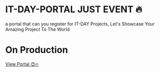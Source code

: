 # IT-DAY-PORTAL JUST EVENT 🔥
a portal that can you register for IT-DAY Projects, Let's Showcase Your Amazing Project To The World 
# On Production
[View Portal 😊🔥](https://it-day-portal.vercel.app/)
